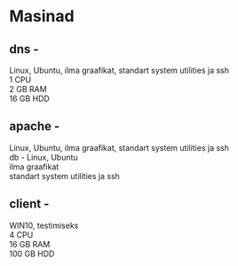 # Masinad

## dns - 
Linux, Ubuntu, ilma graafikat, standart system utilities ja ssh  
1 CPU  
2 GB RAM  
16 GB HDD  
## apache - 
Linux, Ubuntu, ilma graafikat, standart system utilities ja ssh  
db - Linux, Ubuntu  
ilma graafikat  
standart system utilities ja ssh 
## client -  
WIN10, testimiseks  
4 CPU  
16 GB RAM   
100 GB HDD  
